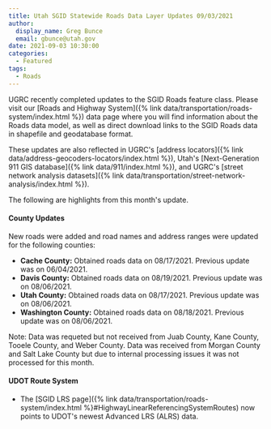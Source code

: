 ```yaml
---
title: Utah SGID Statewide Roads Data Layer Updates 09/03/2021
author:
  display_name: Greg Bunce
  email: gbunce@utah.gov
date: 2021-09-03 10:30:00
categories:
  - Featured
tags:
  - Roads
---
```


UGRC recently completed updates to the SGID Roads feature class. Please visit our [Roads and Highway System]({% link data/transportation/roads-system/index.html %}) data page where you will find information about the Roads data model, as well as direct download links to the SGID Roads data in shapefile and geodatabase format.

These updates are also reflected in UGRC's [address locators]({% link data/address-geocoders-locators/index.html %}), Utah's [Next-Generation 911 GIS database]({% link data/911/index.html %}), and UGRC's [street network analysis datasets]({% link data/transportation/street-network-analysis/index.html %}).

The following are highlights from this month's update.

#### County Updates

New roads were added and road names and address ranges were updated for the following counties:

- **Cache County:** Obtained roads data on 08/17/2021. Previous update was on 06/04/2021.
- **Davis County:** Obtained roads data on 08/19/2021. Previous update was on 08/06/2021.
- **Utah County:** Obtained roads data on 08/17/2021. Previous update was on 08/06/2021.
- **Washington County:** Obtained roads data on 08/18/2021. Previous update was on 08/06/2021.

Note: Data was requeted but not received from Juab County, Kane County, Tooele County, and Weber County. Data was received from Morgan County and Salt Lake County but due to internal processing issues it was not processed for this month.

#### UDOT Route System

- The [SGID LRS page]({% link data/transportation/roads-system/index.html %}#HighwayLinearReferencingSystemRoutes) now points to UDOT's newest Advanced LRS (ALRS) data.
